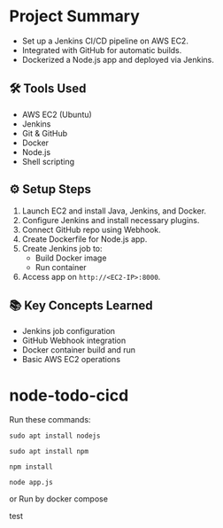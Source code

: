 
# Project Summary
- Set up a Jenkins CI/CD pipeline on AWS EC2.
- Integrated with GitHub for automatic builds.
- Dockerized a Node.js app and deployed via Jenkins.

## 🛠 Tools Used
- AWS EC2 (Ubuntu)
- Jenkins
- Git & GitHub
- Docker
- Node.js
- Shell scripting

## ⚙️ Setup Steps
1. Launch EC2 and install Java, Jenkins, and Docker.
2. Configure Jenkins and install necessary plugins.
3. Connect GitHub repo using Webhook.
4. Create Dockerfile for Node.js app.
5. Create Jenkins job to:
   - Build Docker image
   - Run container
6. Access app on `http://<EC2-IP>:8000`.

## 📚 Key Concepts Learned
- Jenkins job configuration
- GitHub Webhook integration
- Docker container build and run
- Basic AWS EC2 operations





# node-todo-cicd

Run these commands:


`sudo apt install nodejs`


`sudo apt install npm`


`npm install`

`node app.js`

or Run by docker compose

test

